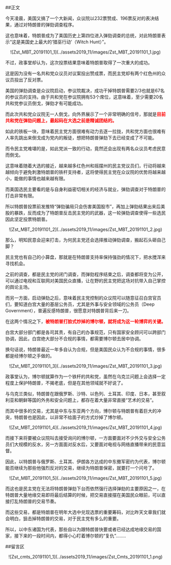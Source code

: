 ##正文

今天凌晨，美国又搞了一个大新闻，众议院以232票赞成、196票反对的表决结果，通过对特朗普的弹劾调查程序。

这也意味着，特朗普成为了美国历史上第四位进入弹劾调查的总统，对此特朗普表示“这是美国史上最大的‘猎巫行动’（Witch Hunt）”。

 <div align="center">![Zst_MBT_20191101_1](../assets2019_11/images/Zst_MBT_20191101_1.jpg)</div>

不过，政事堂却认为，这次投票结果意味着特朗普取得了一次重大的成功。

这是因为没有一名共和党众议员对议案投出赞成票，而民主党却有两个红色州的众议员投出了反对票。

美国的弹劾调查是众议院启动，参议院裁决，成功干掉特朗普需要2/3也就是67名的参议员的支持。由于共和党在参议院拥有53个席位，这意味着，至少需要20名共和党参议员倒戈，弹劾才有可能成功。

而此次共和党众议院无一人倒戈，向外界展示了一个非常明确的信号，那就是<font color="red">**目前共和党在弹劾问题上，最起码在大选之前是精诚团结的。**</font>

如此的铁板一块，意味着民主党方面很难有动力去逐一拉拢，共和党方面也很难有人率先跳出来倒戈成为党内的叛徒，想把特朗普弹劾下去已经变成了不可能。

而令民主党难堪的是，如此党派一致的行动，竟然还会出现有两名众议员考虑民意而倒戈。

这意味着随着大选的接近，越来越多红色州和摇摆州的民主党议员们，行动将越来越倾向于避免刺激特朗普的铁杆支持者，这将使得民主党在众议院的优势将越来越小，能做的事情也越来越有限。

而美国选民主要看的是与自身利益密切相关的经济与就业，弹劾调查对于特朗普的打击非常有限。

所以特朗普投票前发推特“弹劾骗局只会伤害美国股市”，再加上弹劾结果出来后美股的暴跌，反而成为了特朗普反击民主党的的武器，这一轮弹劾调查使得一些选民因此坚定投票特朗普。

 <div align="center">![Zst_MBT_20191101_2](../assets2019_11/images/Zst_MBT_20191101_2.jpg)</div>

那么，明知民意会迎来打击，为何民主党还会选择推动弹劾调查，搬起石头砸自己脚？

民主党也有自己的小算盘，那就是在特朗普支持率保持强劲的情况下，把水搅浑来寻找机会。

之前的调查，都是民主党的闭门调查，而弹劾程序结束之后，调查都将变为公开，可以通过电视和互联网对美国民众直播，让在野的民主党把这场对抗带入自己掌控的舆论主场。

而另一方面，启动弹劾之后，意味着民主党控制的众议院可以随意征召白宫官员们，要知道白宫大量的基层公务员，尤其是外事与安全领域的公务员（Deep Government），普遍反感特朗普，很愿意对特朗普背后来一刀。

在这两个情况之下，<font color="red">**被特朗普打脸式炒掉的博尔顿，就将成为这一轮博弈的关键。**</font>

白宫大部分部门都是各司其责，有自己的办事规范，只有国家安全顾问可以跨部门协调，因此，白宫绝大部分不合规的事情，都需要博尔顿去居中协调。

换句话说，特朗普最近一年多自认为合规，但是美国民众认为不合规的事情，很多都是经博尔顿之手做的。


 <div align="center">![Zst_MBT_20191101_3](../assets2019_11/images/Zst_MBT_20191101_3.jpg)</div>

政事堂认为，博尔顿就算作为一个铁杆的共和党，虽然在乌克兰问题上会选择一定程度上保护特朗普，不揭老底，但是在其他领域就不好说了。

与乌克兰类似，特朗普在跟俄罗斯、沙特、以色列、土耳其、印度、日本，甚至叙利亚和朝鲜等国的外务和安全问题上，都存在着大量非常直接“艺术的交易”。

而其中很多的交易，尤其是中东与东亚两个方向，博尔顿与特朗普有着巨大的冲突，特朗普也是因此，以非常不给面子的方式炒掉了博尔顿。

 <div align="center">![Zst_MBT_20191101_4](../assets2019_11/images/Zst_MBT_20191101_4.jpg)</div>

而接下来将要被众议院叫去接受询问的博尔顿，一方面要面对不少外交与安全公务员们大规模的反水，另一方面面对反水后，又要面对电视与网络直播带来的民意监督。

因此，以特朗普与俄罗斯、土耳其、伊朗各方达成的中东撤军密约为代表，博尔顿能否继续为那些他强烈反对的交易，继续为特朗普保密，就要打一个问号了。

 <div align="center">![Zst_MBT_20191101_5](../assets2019_11/images/Zst_MBT_20191101_5.jpg)</div>

而这也是民主党在无法将特朗普弹劾下台而依然强行选择弹劾的主要原因之一，在特朗普大量地缘交易即将最后结算的时候，把交易直接摆在美国民众眼前，可以直接打乱特朗普的交易节奏。

而这些交易，都是特朗普在明年大选中兑现选票的重要筹码，对比昨天文章我们就会明白，狙击掉特朗普的交易，对于民主党有多么的重要。

所以，以中东诸国为代表，那些自以为跟特朗普快要或者已经达成地缘交易的国家，接下来的一段时间内，都得小心盯着博尔顿的“复仇”........

##留言区
 <div align="center">![Zst_cmts_20191101_1](../assets2019_11/images/Zst_Cmts_20191101_1.png)</div>